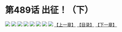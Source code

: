 # 第489话 出征！（下）
![](https://mhpic.xiaomingtaiji.net/comic/D/斗破苍穹拆分版/489话/1.jpg-zymk.middle.webp)
![](https://mhpic.xiaomingtaiji.net/comic/D/斗破苍穹拆分版/489话/2.jpg-zymk.middle.webp)
![](https://mhpic.xiaomingtaiji.net/comic/D/斗破苍穹拆分版/489话/3.jpg-zymk.middle.webp)
![](https://mhpic.xiaomingtaiji.net/comic/D/斗破苍穹拆分版/489话/4.jpg-zymk.middle.webp)
![](https://mhpic.xiaomingtaiji.net/comic/D/斗破苍穹拆分版/489话/5.jpg-zymk.middle.webp)
![](https://mhpic.xiaomingtaiji.net/comic/D/斗破苍穹拆分版/489话/6.jpg-zymk.middle.webp)
![](https://mhpic.xiaomingtaiji.net/comic/D/斗破苍穹拆分版/489话/7.jpg-zymk.middle.webp)
![](https://mhpic.xiaomingtaiji.net/comic/D/斗破苍穹拆分版/489话/8.jpg-zymk.middle.webp)
[【上一章】](./488.md)
[【目录】](./READMD.md)
[【下一章】](./490.md)
